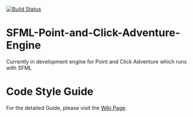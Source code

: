 [![Build Status](https://travis-ci.org/HaSa1002/Is-there-Life-Point-and-Click-Adventure-Engine.svg?branch=master)](https://travis-ci.org/HaSa1002/Is-there-Life-Point-and-Click-Adventure-Engine)

# SFML-Point-and-Click-Adventure-Engine
Currently in development engine for Point and Click Adventure which runs with SFML

# Code Style Guide #
For the detailed Guide, please visit the [Wiki Page](https://github.com/HaSa1002/SFML-Point-and-Click-Adventure-Engine/wiki/Code-Style-Guide).
